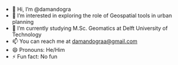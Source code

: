 - 👋 Hi, I’m @damandogra
- 👀 I’m interested in exploring the role of Geospatial tools in urban planning
- 🌱 I’m currently studying M.Sc. Geomatics at Delft University of Technology
- 📫 You can reach me  at damandograa@gmail.com
- 😄 Pronouns: He/Him
- ⚡ Fun fact: No fun

<!---
damandogra/damandogra is a ✨ special ✨ repository because its `README.md` (this file) appears on your GitHub profile.
You can click the Preview link to take a look at your changes.
--->
